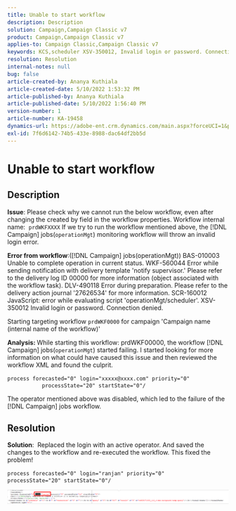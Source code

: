 ```yaml
---
title: Unable to start workflow
description: Description
solution: Campaign,Campaign Classic v7
product: Campaign,Campaign Classic v7
applies-to: Campaign Classic,Campaign Classic v7
keywords: KCS,scheduler XSV-350012, Invalid login or password. Connection denied.
resolution: Resolution
internal-notes: null
bug: false
article-created-by: Ananya Kuthiala
article-created-date: 5/10/2022 1:53:32 PM
article-published-by: Ananya Kuthiala
article-published-date: 5/10/2022 1:56:40 PM
version-number: 1
article-number: KA-19458
dynamics-url: https://adobe-ent.crm.dynamics.com/main.aspx?forceUCI=1&pagetype=entityrecord&etn=knowledgearticle&id=28ed9290-68d0-ec11-a7b5-0022480a8e40
exl-id: 7f6d6142-74b5-433e-8988-dac64df2bb5d
---
```

# Unable to start workflow

## Description


<b>Issue</b>: Please check why we cannot run the below workflow, even after changing the created by field in the workflow properties. Workflow internal name:  `prdWKFXXXX`
If we try to run the workflow mentioned above, the [!DNL Campaign] jobs(`operationMgt`) monitoring workflow will throw an invalid login error.

<b>Error from workflow</b>:([!DNL Campaign] jobs(operationMgt))
BAS-010003 Unable to complete operation in current status.
WKF-560044 Error while sending notification with delivery template 'notify supervisor.' Please refer to the delivery log ID 00000 for more information (object associated with the workflow task).
DLV-490118 Error during preparation. Please refer to the delivery action journal '27626534' for more information.
SCR-160012 JavaScript: error while evaluating script 'operationMgt/scheduler'.
XSV-350012 Invalid login or password. Connection denied.

Starting targeting workflow `prdWKF0000` for campaign 'Campaign name (internal name of the workflow)'



<b>Analysis: </b>
While starting this workflow: prdWKF00000, the workflow [!DNL Campaign] jobs(`operationMgt`) started failing.
I started looking for more information on what could have caused this issue and then reviewed the workflow XML and found the culprit.
```
process forecasted="0" login="xxxxx@xxxx.com" priority="0"
           processState="20" startState="0"/
```
The operator mentioned above was disabled, which led to the failure of the [!DNL Campaign] jobs workflow.


## Resolution


<b>Solution</b>:  Replaced the login with an active operator. And saved the changes to the workflow and re-executed the workflow. This fixed the problem!
```
process forecasted="0" login="ranjan" priority="0"
processState="20" startState="0"/
```


![](assets/852729f9-68d0-ec11-a7b5-0022480a8e40.png)
